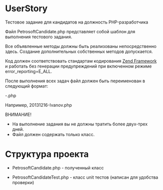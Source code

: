 # UserStory

Тестовое задание для кандидатов на должность PHP-разработчика
 
Файл PetrosoftCandidate.php представляет собой шаблон для выполнения тестового задания.

Все объявленные методы должны быть реализованы непосредственно здесь. Создание дополнительных собственных методов допускается.

Код должен соответствовать стандартам кодирования [Zend Framework](http://framework.zend.com/manual/1.12/ru/coding-standard.coding-style.html) и работать без генерации предупреждений при включенном режиме error_reporting=E_ALL.

После выполнения всех задач файл должен быть переименован в следующий формат:

<Date>-<LastName>.php

Например, 20131216-Ivanov.php

ВНИМАНИЕ!
* На выполнение задания вы не должны тратить более двух-трех дней.
* Файл должен содержать только класс.

# Структура проекта

* PetrosoftCandidate.php - полученный класс

* PetrosoftCandidateTest.php - класс unit тестов (написан для удобства проверки)

